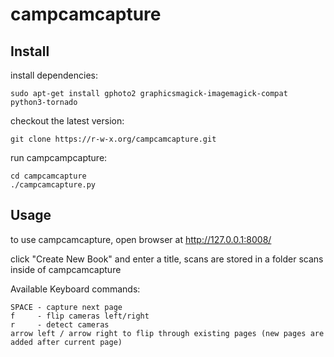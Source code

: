 # campcamcapture

## Install

install dependencies:

    sudo apt-get install gphoto2 graphicsmagick-imagemagick-compat python3-tornado

checkout the latest version:

    git clone https://r-w-x.org/campcamcapture.git


run campcampcapture:

    cd campcamcapture
    ./campcamcapture.py


## Usage

to use campcamcapture, open browser at http://127.0.0.1:8008/

click "Create New Book" and enter a title, scans are stored in a folder scans inside of campcamcapture

Available Keyboard commands:

    SPACE - capture next page
    f     - flip cameras left/right
    r     - detect cameras
    arrow left / arrow right to flip through existing pages (new pages are added after current page)

